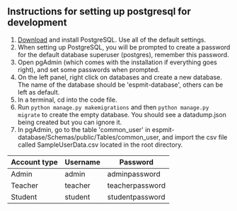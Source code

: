 ## Instructions for setting up postgresql for development
1. [Download](https://www.enterprisedb.com/downloads/postgres-postgresql-downloads) and install PostgreSQL. Use all of the default settings.
2. When setting up PostgreSQL, you will be prompted to create a password for the default database superuser (postgres), remember this password.
3. Open pgAdmin (which comes with the installation if everything goes right), and set some passwords when prompted.
4. On the left panel, right click on databases and create a new database. The name of the database should be 'espmit-database', others can be left as default.
5. In a terminal, cd into the code file.
6. Run `python manage.py makemigrations` and then `python manage.py migrate` to create the empty database. You should see a datadump.json being created but you can ignore it.
7. In pgAdmin, go to the table 'common_user' in espmit-database/Schemas/public/Tables/common_user, and import the csv file called SampleUserData.csv located in the root directory.

Account type | Username | Password
-------------|----------|----------------
   Admin     | admin    | adminpassword
   Teacher   | teacher  | teacherpassword
   Student   | student  | studentpassword
